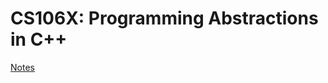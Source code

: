# CS106X: Programming Abstractions in C++

[Notes](https://abnersuniga.notion.site/CS106X-112892ac97408041b0bbe5086035df41?pvs=4)


